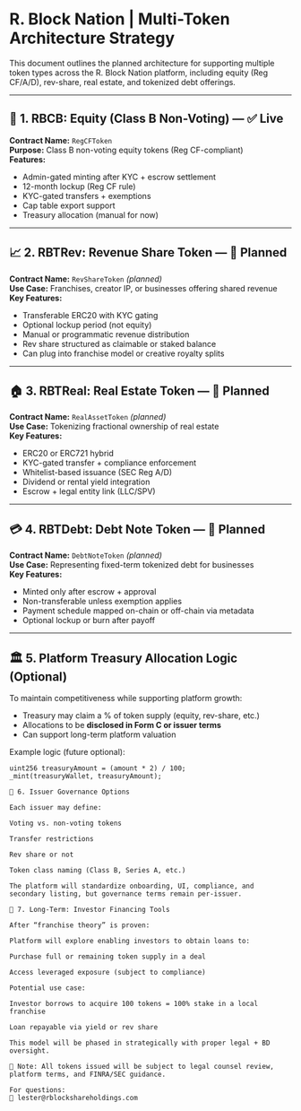 # R. Block Nation | Multi-Token Architecture Strategy

This document outlines the planned architecture for supporting multiple token types across the R. Block Nation platform, including equity (Reg CF/A/D), rev-share, real estate, and tokenized debt offerings.

---

## 🔐 1. RBCB: Equity (Class B Non-Voting) — ✅ Live

**Contract Name:** `RegCFToken`  
**Purpose:** Class B non-voting equity tokens (Reg CF-compliant)  
**Features:**
- Admin-gated minting after KYC + escrow settlement
- 12-month lockup (Reg CF rule)
- KYC-gated transfers + exemptions
- Cap table export support
- Treasury allocation (manual for now)

---

## 📈 2. RBTRev: Revenue Share Token — 🔄 Planned

**Contract Name:** `RevShareToken` *(planned)*  
**Use Case:** Franchises, creator IP, or businesses offering shared revenue  
**Key Features:**
- Transferable ERC20 with KYC gating
- Optional lockup period (not equity)
- Manual or programmatic revenue distribution
- Rev share structured as claimable or staked balance
- Can plug into franchise model or creative royalty splits

---

## 🏠 3. RBTReal: Real Estate Token — 🔄 Planned

**Contract Name:** `RealAssetToken` *(planned)*  
**Use Case:** Tokenizing fractional ownership of real estate  
**Key Features:**
- ERC20 or ERC721 hybrid
- KYC-gated transfer + compliance enforcement
- Whitelist-based issuance (SEC Reg A/D)
- Dividend or rental yield integration
- Escrow + legal entity link (LLC/SPV)

---

## 💳 4. RBTDebt: Debt Note Token — 🔄 Planned

**Contract Name:** `DebtNoteToken` *(planned)*  
**Use Case:** Representing fixed-term tokenized debt for businesses  
**Key Features:**
- Minted only after escrow + approval
- Non-transferable unless exemption applies
- Payment schedule mapped on-chain or off-chain via metadata
- Optional lockup or burn after payoff

---

## 🏛️ 5. Platform Treasury Allocation Logic (Optional)

To maintain competitiveness while supporting platform growth:

- Treasury may claim a % of token supply (equity, rev-share, etc.)
- Allocations to be **disclosed in Form C or issuer terms**
- Can support long-term platform valuation

Example logic (future optional):

```solidity
uint256 treasuryAmount = (amount * 2) / 100;
_mint(treasuryWallet, treasuryAmount);

💼 6. Issuer Governance Options

Each issuer may define:

Voting vs. non-voting tokens

Transfer restrictions

Rev share or not

Token class naming (Class B, Series A, etc.)

The platform will standardize onboarding, UI, compliance, and secondary listing, but governance terms remain per-issuer.

🚀 7. Long-Term: Investor Financing Tools

After “franchise theory” is proven:

Platform will explore enabling investors to obtain loans to:

Purchase full or remaining token supply in a deal

Access leveraged exposure (subject to compliance)

Potential use case:

Investor borrows to acquire 100 tokens = 100% stake in a local franchise

Loan repayable via yield or rev share

This model will be phased in strategically with proper legal + BD oversight.

📌 Note: All tokens issued will be subject to legal counsel review, platform terms, and FINRA/SEC guidance.

For questions:
📧 lester@rblockshareholdings.com
